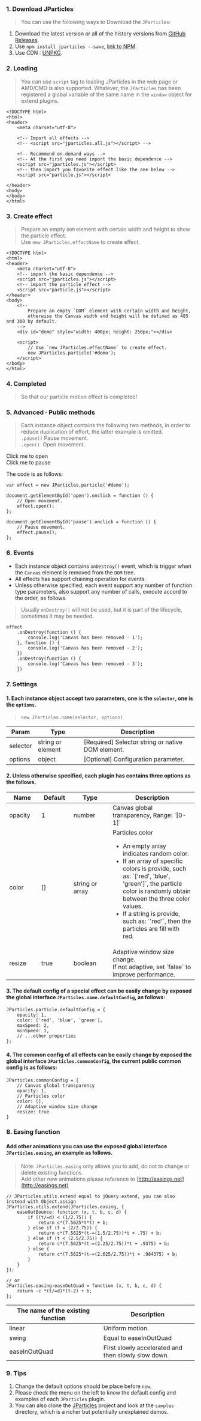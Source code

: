 ### 1. Download JParticles
> You can use the following ways to Download the `JParticles`:

1. Download the latest version or all of the history versions from [GitHub Releases](https://github.com/Barrior/JParticles/releases).
1. Use `npm install jparticles --save`, [link to NPM](https://www.npmjs.com/package/jparticles).
2. Use CDN : [UNPKG](https://unpkg.com/jparticles/production/).

### 2. Loading
> You can use `script` tag to loading JParticles in the web page or AMD/CMD is also supported. Whatever, the `JParticles` has been registered a global variable of the same name in the `window` object for extend plugins.

	<!DOCTYPE html>
	<html>
	<header>
	    <meta charset="utf-8">

	    <!-- Import all effects -->
	    <!-- <script src="jparticles.all.js"></script> -->

	    <!-- Recommend on-demand ways -->
	    <!-- At the first you need import the basic dependence -->
	    <script src="jparticles.js"></script>
	    <!-- then import you favorite effect like the one below -->
	    <script src="particle.js"></script>

	</header>
	<body>
	</body>
	</html>

### 3. Create effect
> Prepare an empty `DOM` element with certain width and height to show the particle effect.<br/>
> Use `new JParticles.effectName` to create effect.

	<!DOCTYPE html>
	<html>
	<header>
	    <meta charset="utf-8">
	    <!-- import the basic dependence -->
	    <script src="jparticles.js"></script>
	    <!-- import the particle effect -->
	    <script src="particle.js"></script>
	</header>
	<body>
	    <!-- 
			Prepare an empty `DOM` element with certain width and height, 
			otherwise the Canvas width and height will be defined as 485 and 300 by default.
		-->
	    <div id="demo" style="width: 400px; height: 250px;"></div>
	
	    <script>
	        // Use `new JParticles.effectName` to create effect.
	        new JParticles.particle('#demo');
	    </script>
	</body>
	</html>

### 4. Completed
> So that our particle motion effect is completed!

<div class="instance">
    <div class="demo"></div>
</div>

### 5. Advanced · Public methods
> Each instance object contains the following two methods, in order to reduce duplication of effort, the latter example is omitted.<br/>
> `.pause()` Pause movement. <br/>
> `.open()`  &nbsp;Open movement.

<div class="instance-ctrl">
	<div class="btn btn-success open">Click me to open</div>
	<div class="btn btn-success pause">Click me to pause</div>
</div>

The code is as follows:

    var effect = new JParticles.particle('#demo');

    document.getElementById('open').onclick = function () {
        // Open movement.
        effect.open();
    };

    document.getElementById('pause').onclick = function () {
        // Pause movement.
        effect.pause();
    };


### 6. Events
- Each instance object contains `onDestroy()` event, which is trigger when the `Canvas` element is removed from the `DOM` tree.
- All effects has support chaining operation for events.
- Unless otherwise specified, each event support any number of function type parameters, also support any number of calls, execute accord to the order, as follows.
> Usually `onDestroy()` will not be used, but it is part of the lifecycle, sometimes it may be needed.

	effect
		.onDestroy(function () {
			console.log('Canvas has been removed - 1');
		}, function () {
			console.log('Canvas has been removed - 2');
		})
		.onDestroy(function () {
			console.log('Canvas has been removed - 3');
		})

### 7. Settings
#### 1. Each instance object accept two parameters, one is the `selector`, one is the `options`.
> `new JParticles.name(selector, options)`

<table class="table table-bordered-inner table-striped">
    <thead>
        <tr>
            <th>Param</th>
            <th>Type</th>
            <th>Description</th>
        </tr>
    </thead>
    <tbody>
        <tr>
            <td>selector</td>
            <td>string or element</td>
            <td>[Required] Selector string or native DOM element.</td>
        </tr>
        <tr>
            <td>options</td>
            <td>object</td>
            <td>[Optional] Configuration parameter.</td>
        </tr>
    </tbody>
</table>

#### 2. Unless otherwise specified, each plugin has contains three options as the follows.

<table class="table table-bordered-inner table-striped">
    <thead>
        <tr>
            <th width="100">Name</th>
            <th width="100">Default</th>
            <th width="150">Type</th>
            <th width="450">Description</th>
        </tr>
    </thead>
    <tbody>
        <tr>
            <td>opacity</td>
            <td>1</td>
            <td>number</td>
            <td>Canvas global transparency, Range: `[0-1]`</td>
        </tr>
        <tr>
            <td>color</td>
            <td>[]</td>
            <td>string or array</td>
            <td class="module module-api">
                <div>Particles color</div>
                <ul>
                    <li>
                        An empty array indicates random color.
                    </li>
                    <li>
                        If an array of specific colors is provide, such as: `['red', 'blue', 'green']`, the particle color is randomly obtain between the three color values.
                    </li>
                    <li>
                        If a string is provide, such as: `'red'`, then the particles are fill with red.
                    </li>
                </ul>
            </td>
        </tr>
        <tr>
            <td>resize</td>
            <td>true</td>
            <td>boolean</td>
            <td>
				Adaptive window size change.<br>
				If not adaptive, set `false` to improve performance.
			</td>
        </tr>
    </tbody>
</table>

#### 3. The default config of a special effect can be easily change by exposed the global interface `JParticles.name.defaultConfig`, as follows:

	JParticles.particle.defaultConfig = {
	    opacity: 1,
	    color: ['red', 'blue', 'green'],
	    maxSpeed: 2,
	    minSpeed: 1,
	    // ...other properties
	};

#### 4. The common config of all effects can be easily change by exposed the global interface `JParticles.commonConfig`, the current public common config is as follows:

	JParticles.commonConfig = {
	    // Canvas global transparency
	    opacity: 1,
	    // Particles color
	    color: [],
	    // Adaptive window size change
	    resize: true
	}

### 8. Easing function
#### Add other animations you can use the exposed global interface `JParticles.easing`, an example as follows.
> Note: `JParticles.easing` only allows you to add, do not to change or delete existing functions.<br>
> Add other new animations please reference to [http://easings.net](http://easings.net)

	// JParticles.utils.extend equal to jQuery.extend, you can also instead with Object.assign
	JParticles.utils.extend(JParticles.easing, {
        easeOutBounce: function (x, t, b, c, d) {
            if ((t/=d) < (1/2.75)) {
                return c*(7.5625*t*t) + b;
            } else if (t < (2/2.75)) {
                return c*(7.5625*(t-=(1.5/2.75))*t + .75) + b;
            } else if (t < (2.5/2.75)) {
                return c*(7.5625*(t-=(2.25/2.75))*t + .9375) + b;
            } else {
                return c*(7.5625*(t-=(2.625/2.75))*t + .984375) + b;
            }
        }
    });

	// or
	JParticles.easing.easeOutQuad = function (x, t, b, c, d) {
		return -c *(t/=d)*(t-2) + b;
	};

<table class="table table-bordered-inner table-striped">
    <thead>
        <tr>
            <th width="500">The name of the existing function</th>
            <th width="500">Description</th>
        </tr>
    </thead>
    <tbody>
        <tr>
            <td>linear</td>
            <td>Uniform motion.</td>
        </tr>
        <tr>
            <td>swing</td>
            <td>Equal to easeInOutQuad </td>
        </tr>
        <tr>
            <td>easeInOutQuad</td>
            <td>First slowly accelerated and then slowly slow down.</td>
        </tr>
    </tbody>
</table>

### 9. Tips
1. Change the default options should be place before `new`.
1. Please check the menu on the left to know the default config and examples of each `JParticles` plugin.
1. You can also clone the [JParticles](https://github.com/Barrior/JParticles) project and look at the `samples` directory, which is a richer but potentially unexplained demos.
